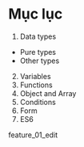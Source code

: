 # Mục lục
1. Data types
- Pure types
- Other types
2. Variables
3. Functions
4. Object and Array
5. Conditions
6. Form
7. ES6

feature_01_edit